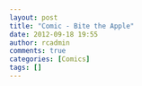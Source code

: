 ```yaml
---
layout: post
title: "Comic - Bite the Apple"
date: 2012-09-18 19:55
author: rcadmin
comments: true
categories: [Comics]
tags: []
---
```

<a href="http://bitsmack.com/comics/2012/09/18/comic-bite-the-apple/" rel="attachment wp-att-2408"><img src="http://dl.bitsmack.com/uploads/2012/09/20120918.jpg" alt="" title=""  class="alignnone size-full wp-image-2408" /></a>
